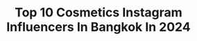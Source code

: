 ---
title: Top 10 Cosmetics Instagram Influencers In Bangkok In 2024
description: >-
  Find top cosmetics Instagram influencers in Bangkok in 2024. Most popular hashtags: #cosmetics #bangkok #makeup.
platform: Instagram
hits: 9
text_top: Analyze the top-rated Instagram profiles on inBeat.
text_bottom: Our database has 9 Instagram influencers like this in Bangkok, Thailand for you to pitch.
profiles:
  - username: "typ_boww"
    fullname: >-
      Thunyapat Wong
    bio: >-
      ᴮᴬᴺᴳᴷᴼᴷ l ᵀᴴᴬᴵᴸᴬᴺᴰ ˁ ᴼᵂᴺᴱᴿ ˀ @fav.cosmetics ♡ ♡ ♡ ♡ ♡ ♡ ♡ ♡ ♡ ♡ ♡ ♡ ♡ ♡ ♡ ♡
    location: "Thailand"
    followers: 11688
    engagement: 521
    commentsToLikes: 0.005537
    id: ckaozi7ylm00d0i78s4pq5zyh
    verified: false
    hashtags: "#laila, #changmusicconnection, #chang, #zaapparty"
  - username: "allybunnyruth"
    fullname: >-
      AL RUTH
    bio: >-
      Fashion Stylist. Bangkok based. For appointment 089-767-5580 (Nu) 096-494-4693 (Zeaya) @alruthgallery
    location: "Thailand"
    followers: 82237
    engagement: 48
    commentsToLikes: 0.021407
    id: ck6uemofkruas0j71xex3q7up
    verified: false
    hashtags: "#basicpolo, #bellena, #allyxkaowyai, #happyvalentinesday"
  - username: "maew_makeup"
    fullname: >-
      MAEW Tasanapong (พี่แมว)
    bio: >-
      Professional make up artist. Bangkok ติดต่องาน line> maew_makeup ✨Hope you enjoy my works and pictures I shared..❤️
    location: "Thailand"
    followers: 129989
    engagement: 45
    commentsToLikes: 0.023039
    id: ck6u0ptbch3900j71jo0zuhev
    verified: false
    hashtags: "#maybellinethailand, #comingsoon, #instabeauty, #makeupby"
  - username: "hohoemineto"
    fullname: >-
      Nkw'♡
    bio: >-
      ABAC Diet food @micnetozone Shop @ssperfume.cosmetic
    location: "Thailand"
    followers: 7007
    engagement: 247
    commentsToLikes: 0.008906
    id: ck5btqkn6gf4o0i11c61dthfl
    verified: false
    hashtags: "#cafehopper, #cafeteller, #cafehopping, #cafehop"
  - username: "ae_bong"
    fullname: >-
      AeBong
    bio: >-
      🇹🇭BEAUTY🌼INFLUENCER 📍Contact >> aebonglife@gmail.com 🍑 @lunasugar.official 😽 @indycatshome 👒 @alistnista 📌 For work > Line : ae_bong
    location: "Thailand"
    followers: 30585
    engagement: 83
    commentsToLikes: 0.006245
    id: ck14i369edet40i19euw2t6b3
    verified: false
    hashtags: "#hatopetwellness, #cosmetics, #beauty, #instabeauty"
  - username: "bellesasistha"
    fullname: >-
      Isabelle
    bio: >-
      ഒଘ MUIC 638⊹๑ Contact📩 DM or belle.sasistha@gmail.com 📞 0813720388
    location: "Thailand"
    followers: 135372
    engagement: 87
    commentsToLikes: 0.005023
    id: ckap5pxkocntv0i78ix6qeu37
    verified: false
    hashtags: "#bangkok, #danielwellington, #dwquadro, #dwinth"
  - username: "applebehappy"
    fullname: >-
      Rinpapak Sookariyakul ปั้น
    bio: >-
      ช่างแต่งหน้า makeup artist DM / Line ID: rinpapak @applebehappymakeup #applebehappymakeup #HOBBY @cactusbehappy #cactusbehappy 🌵#applebehappysworld
    location: "Thailand"
    followers: 48726
    engagement: 136
    commentsToLikes: 0.030153
    id: ck6u3m9f9ylgh0j7183wg5naa
    verified: false
    hashtags: "#cosmetics, #cactusbehappy, #makeupartist, #actress"
  - username: "khemupsorn_meaii"
    fullname: >-
      ⓜⓔⓐⓘ.™🐰 เหมยเหมย
    bio: >-
      ::🐶🐱:: owner: @kin.plaa 💖 food&travel blog “ไปฉันไปด้วยคน” For work line:@tcg_group or DM ₂₇.₇.₁₉₈₉ --Never let go of your dream. ♬♪ --
    location: "Thailand"
    followers: 20776
    engagement: 171
    commentsToLikes: 0.016597
    id: ck14iizv1fnb30i19ghnv6gq4
    verified: false
    hashtags: "#bangkok, #bkk, #cafehoppingbkk, #bikini"
  - username: "firstwang"
    fullname: >-
      FIRST WANG
    bio: >-
      Miss Supranational Thailand 2023 👑💙 𝑊𝑜𝑟𝑘 𝑖𝑛𝑞𝑢𝑖𝑟𝑖𝑒𝑠 𝑝𝑙𝑒𝑎𝑠𝑒 𝑐𝑜𝑛𝑡𝑎𝑐𝑡 𝑘. ซูพรีม 094 405 5147 Be bold to be you 🧚🏻‍♀️
    location: "Thailand"
    followers: 234934
    engagement: 361
    commentsToLikes: 0.006956
    id: ck5zlk0g9kxo20i142p7xvcyn
    verified: true
    hashtags: "#timetobebold, #misssupranationalthailand, #iamsupra, #aspirational"
  - username: "gamkotcha"
    fullname: >-
      Gamgy makeup💋
    bio: >-
      Brand owner @jovina.cosmetics ติดต่องานได้ที่ gamforwork@gmail.com 📞094-4146242
    location: "Thailand"
    followers: 467251
    engagement: 609
    commentsToLikes: 0.006266
    id: ck14lu6vywi8m0i197y4gfi1z
    verified: false
    hashtags: ""
---